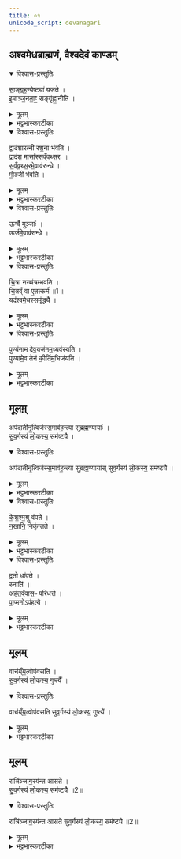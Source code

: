 ```yaml
---
title: ०१
unicode_script: devanagari
---
```


## अश्वमेधब्राह्मणं, वैश्वदेवं काण्डम्  

<details open><summary>विश्वास-प्रस्तुतिः</summary>

सा॒ङ्ग्र॒ह॒ण्येष्ट्या॑ यजते ।  
इ॒माञ्ज॒नता॒ꣳ॒ सङ्गृ॑ह्णा॒नीति॑ ।  
</details>

<details><summary>मूलम्</summary>

सा॒ङ्ग्र॒ह॒ण्येष्ट्या॑ यजते ।  
इ॒माञ्ज॒नता॒ꣳ॒ सङ्गृ॑ह्णा॒नीति॑ ।  
</details>

<details><summary>भट्टभास्करटीका</summary>

1अश्वमेधब्राह्मणं, वैश्वदेवं काण्डं - सांग्रहण्येष्ट्येत्यादि ॥ अयमश्वमेधः त्रिरात्रः राजकर्तृकः नित्यो नैमित्तिकः काम्यश्च अहीनेषु वक्ष्यन्ते । ब्राह्मणस्याप्यश्वमेधं केचिदिच्छन्ति । उक्ता सांग्रहणी 'वैश्वदेवीं सांग्रहणीं निर्वपेत्' इत्यत्र । अत्र चैत्र्यां पौर्णमास्यां प्रातरश्वमेधेन यक्ष्य इति संकल्प्य सांग्रहण्या यजेत । इमां मद्विषयवर्तिनीं जनतां जनसमूहं संगृह्णामि विधेयीकरोमीति कामेन । 'मनोग्रहणं वै संग्रहणम्'1 इत्युक्तम् । संगृह्यन्ते मनांस्यनयेति संग्रहणी सैव सांग्रहणी । प्रज्ञादिर्द्रष्टव्यः । संग्रहणप्रयोजनं वा सांग्रहणी । । छान्दसोऽण् । अणन्तात् ङीप् । उदात्तनिवृत्तिस्वरेण ङीप उदात्तत्वम् । ततः 'उदात्तयणः' इति विभक्तेरुदात्तत्वम् ॥
</details>

<details open><summary>विश्वास-प्रस्तुतिः</summary>

द्वाद॑शारत्नी रश॒ना भ॑वति ।  
द्वाद॑श॒ मासा᳚स्सव्ँवथ्स॒रः ।  
स॒व्ँव॒थ्स॒रमे॒वाव॑रुन्धे ।  
मौ॒ञ्जी भ॑वति ।  
</details>

<details><summary>मूलम्</summary>

द्वाद॑शारत्नी रश॒ना भ॑वति ।  
द्वाद॑श॒ मासा᳚स्सव्ँवथ्स॒रः ।  
स॒व्ँव॒थ्स॒रमे॒वाव॑रुन्धे ।  
मौ॒ञ्जी भ॑वति ।  
</details>

<details><summary>भट्टभास्करटीका</summary>

2द्वादशारत्नीरिति ॥ चतुर्विंशतिरङ्गुलयः अरत्निः । द्वादशारत्निप्रमाणा अश्वाभिधानी रशना भवति । प्रमाणादुत्पन्नस्य अर्हीयस्य 'अध्यर्धपूर्वाद्द्विगोः' इति लुक् । 'इगन्तकाल' इति पूर्वपदप्रकृतिस्वरत्वम् । द्विशब्दस्यापि 'संख्या' इति पूर्वपदप्रकृतिस्वरत्वम् । गतमन्यत् ।
</details>

<details open><summary>विश्वास-प्रस्तुतिः</summary>

ऊर्ग्वै मुञ्जाः᳚ ।  
ऊर्ज॑मे॒वाव॑रुन्धे ।  
</details>

<details><summary>मूलम्</summary>

ऊर्ग्वै मुञ्जाः᳚ ।  
ऊर्ज॑मे॒वाव॑रुन्धे ।  
</details>

<details><summary>भट्टभास्करटीका</summary>

ऊर्ग्वा इति । ऊर्जोऽन्नस्य हेतुत्वात् ताच्छब्द्यम् ॥
</details>

<details open><summary>विश्वास-प्रस्तुतिः</summary>

चि॒त्रा नख्ष॑त्रम्भवति ।  
चि॒त्रव्ँ वा ए॒तत्कर्म॑ ॥1॥  
यद॑श्वमे॒धस्समृ॑द्ध्यै ।  
</details>

<details><summary>मूलम्</summary>

चि॒त्रा नख्ष॑त्रम्भवति ।  
चि॒त्रव्ँ वा ए॒तत्कर्म॑ ॥1॥  
यद॑श्वमे॒धस्समृ॑द्ध्यै ।  
</details>

<details><summary>भट्टभास्करटीका</summary>

3चित्रेति ॥ चित्रानक्षत्रसमीपस्थेन चन्द्रमसा युक्तः कालः चित्रा । 'लुबविशेषे' इति लुप् । तत्र वक्ष्यमाणदेवयजनाध्यवसानं कर्तव्यमिति भावः । चित्रं चायनीयं खलु एतत् अश्वमेधाख्यं कर्म, तस्मात् उभयोः चित्रत्वं समृद्ध्यै भवति कर्मणः ॥
</details>

<details open><summary>विश्वास-प्रस्तुतिः</summary>

पुण्य॑नाम देव॒यज॑नम॒ध्यव॑स्यति ।  
पुण्या॑मे॒व तेन॑ की॒र्तिम॒भिज॑यति ।  
</details>

<details><summary>मूलम्</summary>

पुण्य॑नाम देव॒यज॑नम॒ध्यव॑स्यति ।  
पुण्या॑मे॒व तेन॑ की॒र्तिम॒भिज॑यति ।  
</details>

<details><summary>भट्टभास्करटीका</summary>

4पुण्यनामेति ॥ पुण्यं पावनं नाम नामधेयं श्रुतमात्रमेव यस्य तत्पुण्यनाम स्थानं पुष्करवनं गौतमवनं वाराणसी कुरुक्षेत्रमित्यादि । तत् देवयजनमध्यवस्यति देवा इज्यन्ते यत्र तत्स्थानं परिगृह्णाति । इदं पूर्वप्रतिग्रहमात्रं संस्कारविशेषान् प्रवर्तयितुम् । शङ्खदुन्दुभिमृदङ्गवादनैः मङ्गलैः पटहकाहळादिभिः स्वस्तिवादनपरैः मखक्षितिं ब्राह्मणैश्च सह संपद्यन्ते । केचिदाहुः - चैत्र्यां पौर्णमास्यामेव प्रागिष्टेरिति । अन्य आहुः - पौर्णमास्याः पूर्वस्मिन्नहनि चित्रानक्षत्रमात्रयोगिनि काले देवयजनाध्यवसानं कर्तव्यम् । उत्तरेद्युः संकल्पादि कर्तव्यमिति । एवं हि नक्षत्रग्रहणमुपपन्नं भवति ॥
</details>

## मूलम़्

अप॑दातीनृ॒त्विज॑स्स॒माव॑ह॒न्त्या सु॑ब्रह्म॒ण्यायाः᳚ ।  
सु॒व॒र्गस्य॑ लो॒कस्य॒ सम॑ष्ट्यै ।  
<details open><summary>विश्वास-प्रस्तुतिः</summary>

अप॑दातीनृ॒त्विज॑स्स॒माव॑ह॒न्त्या सु॑ब्रह्म॒ण्याया॑स् सुव॒र्गस्य॑ लो॒कस्य॒ सम॑ष्ट्यै ।  
</details>

<details><summary>मूलम्</summary>

अप॑दातीनृ॒त्विज॑स्स॒माव॑ह॒न्त्या सु॑ब्रह्म॒ण्याया॑स् सुव॒र्गस्य॑ लो॒कस्य॒ सम॑ष्ट्यै ।  
</details>

<details><summary>भट्टभास्करटीका</summary>

5अपदातीनिति ॥ अयं क्रमः - तस्य तस्य गृहे गत्वा सोमप्रवाकेण वृतान् अध्वर्युब्रह्महोतॄन् आग्नीध्रं च हस्त्यश्वादीनारोप्य आनयन्ति राजपुरुषाः । अनन्तरायाममावास्यायां तथैव वृताः इष्ट्यर्थं एते स्वेस्वे काले हूयन्ते । अथानन्तरायाममावास्यायां संज्ञान्येष्ट्याम् । वैशाख्यां पौर्णमास्यां प्राजापत्यर्षभपश्वर्थं पूर्ववत् सोमप्रवाकवृत्तौ मैत्रावरुणप्रतिप्रस्थातारौ हस्त्यश्वादिकमारोप्य आनयन्ति राजपुरुषाः । अनन्तरायाममावास्यायां तथैव वृतं उद्गातारं हस्त्यश्वादिभिरानयन्ति । अथ आगामिनि वसन्ते पञ्चदश्यां हस्त्यश्वादिभिः प्रस्तोतारमानयन्ति त्रैधातव्यार्थम्, यत्र दीक्षारम्भः । ततो दीक्षारम्भदिवसात् ऊर्ध्वं तृतीयादिषु अहस्सु अन्वहं इतरान् अष्टौ ऋत्विजः हस्त्यश्वादिकमारोप्यानयन्ति ब्राह्मणाच्छंसिनं अच्छावाकं नेष्टारं प्रतिहर्तारं ग्रावस्तुतं पोतारमुन्नेतारं सुब्रह्मण्यमिति सोमार्थम् । एवं आसुब्रह्मण्याह्वानात् अपदातीन् ऋत्विज आवहन्ति । तदुच्छ्रितस्थानारोहणसाम्यात् स्वर्गस्य सम्यक्प्राप्त्यै भवति यजमानस्य ॥

आहूतसुब्रम्हण्योऽत्र समायाते शचीपतौ ।   
पदातितैव युक्तेति प्रागेवानयनं कृतम् ॥  
</details>

<details open><summary>विश्वास-प्रस्तुतिः</summary>

के॒श॒श्म॒श्रु व॑पते ।  
न॒खानि॒ निकृ॑न्तते ।   
</details>

<details><summary>मूलम्</summary>

के॒श॒श्म॒श्रु व॑पते ।  
न॒खानि॒ निकृ॑न्तते ।   
</details>

<details><summary>भट्टभास्करटीका</summary>

6केशश्मश्रु वपत इत्यादि ॥ यत्र उद्गाता वृतः तस्याममावास्यायां इष्ट्यनन्तरं देवयजनदेशं गत्वा केशान् श्मश्रूणि च वापयते । 'जातिरप्राणिनाम्' इत्येकवद्भावः । अपूर्वमिदं वपनादिकं पाप्मनोऽपहत्यर्थम् ।  
</details>

<details open><summary>विश्वास-प्रस्तुतिः</summary>

द॒तो धा॑वते ।  
स्नाति॑ ।  
अह॑त॒व्ँवास॒ᳶ परि॑धत्ते ।  
पा॒प्मनोऽप॑हत्यै ।   
</details>

<details><summary>मूलम्</summary>

द॒तो धा॑वते ।  
स्नाति॑ ।  
अह॑त॒व्ँवास॒ᳶ परि॑धत्ते ।  
पा॒प्मनोऽप॑हत्यै ।   
</details>

<details><summary>भट्टभास्करटीका</summary>

दत इति । 'ऊडिदम्' इति विभक्तेरुदात्तत्वम् ।  
</details>

## मूलम्
वाच॑य्ँय॒त्वोप॑वसति ।  
सु॒व॒र्गस्य॑ लो॒कस्य॒ गुप्त्यै᳚ ।  
<details open><summary>विश्वास-प्रस्तुतिः</summary>

वाच॑य्ँय॒त्वोप॑वसति सुव॒र्गस्य॑ लो॒कस्य॒ गुप्त्यै᳚ ।  
</details>

<details><summary>मूलम्</summary>

वाच॑य्ँय॒त्वोप॑वसति सुव॒र्गस्य॑ लो॒कस्य॒ गुप्त्यै᳚ ।  
</details>

<details><summary>भट्टभास्करटीका</summary>

वाचंयत्वेति । वाग्यतस्यैतां रात्रिं अग्निहोत्रमपि अन्ये कुर्वन्ति । उपवसति नाश्नाति । यद्वा - गूहनं । स्वर्गस्य भवति गुप्त्यै ।  
</details>

## मूलम्
रात्रि॑ञ्जाग॒रय॑न्त आसते ।  
सु॒व॒र्गस्य॑ लो॒कस्य॒ सम॑ष्ट्यै ॥2॥  
<details open><summary>विश्वास-प्रस्तुतिः</summary>

रात्रि॑ञ्जाग॒रय॑न्त आसते  सुव॒र्गस्य॑ लो॒कस्य॒ सम॑ष्ट्यै ॥2॥  
</details>

<details><summary>मूलम्</summary>

रात्रि॑ञ्जाग॒रय॑न्त आसते  सुव॒र्गस्य॑ लो॒कस्य॒ सम॑ष्ट्यै ॥2॥  
</details>

<details><summary>भट्टभास्करटीका</summary>

रात्रिमिति रात्रिं कथाभिः यजमानं जागरयन्तः आसते अस्य रातयः । तत्स्वर्गस्य समष्ट्यै सम्यक्प्राप्तये भवति प्रबोधफलत्वात् तस्य । 'गारिनन्तरः' इति गतेः प्रकृतिस्वरत्वम् ॥


इति तैत्तिरीये ब्राह्मणे तृतीये अष्टके अष्टमे प्रपाठके अश्वमेधे प्रथमोऽनुवाकः ॥  

</details>

